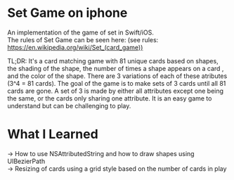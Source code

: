 # Set Game on iphone
An implementation of the game of set in Swift/iOS.  
The rules of Set Game can be seen here: (see rules: https://en.wikipedia.org/wiki/Set_(card_game))  

TL;DR: It's a card matching game with 81 unique cards based on shapes, the shading of the shape, the number of times a shape appears on a card , and the color of the shape. There are 3 variations of each of these atributes (3^4 = 81 cards). The goal of the game is to make sets of 3 cards until all 81 cards are gone. A set of 3 is made by either all attributes except one being the same, or the cards only sharing one attribute. It is an easy game to understand but can be challenging to play.  

# What I Learned
-> How to use NSAttributedString and how to draw shapes using UIBezierPath  
-> Resizing of cards using a grid style based on the number of cards in play


